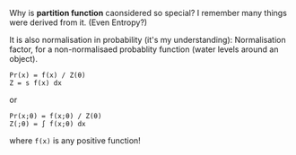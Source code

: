 Why is **partition function** caonsidered so special?
I remember many things were derived from it.
(Even Entropy?)

It is also normalisation in probability (it's my understanding):
Normalisation factor, for a non-normalisaed probablity function (water levels around an object).

    Pr(x) = f(x) / Z(θ)
    Z = s f(x) dx

or

    Pr(x;θ) = f(x;θ) / Z(θ)
    Z(;θ) = ∫ f(x;θ) dx

where `f(x)` is any positive function!
